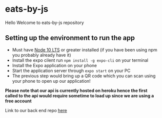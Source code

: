 # eats-by-js

Hello Welcome to eats-by-js repository

## Setting up the environment to run the app
- Must have [Node 10 LTS](https://nodejs.org/en/download/) or greater installed (if you have been using npm you probably already have it)
- Install the expo cilent run `npm install -g expo-cli` on your terminal
- Install the Expo application on your phone
- Start the application server through `expo start` on your PC
- The previous step would bring up a QR code which you can scan using your phone to open up our application!


**Please note that our api is currently hosted on heroku hence the first called to the api would require sometime to load up since we are using a free account**


Link to our back end repo [here](https://github.com/nopenotj/eats-by-js-api)
